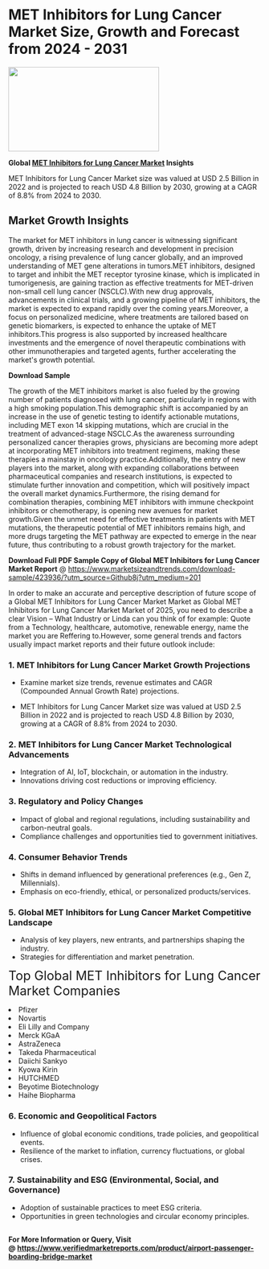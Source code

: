 <H1>MET Inhibitors for Lung Cancer Market Size, Growth and Forecast from 2024 - 2031</H1><img class="aligncenter size-medium wp-image-584254" src="https://thirdeyenews.in/wp-content/uploads/2024/09/Global-Market-Research-300x168.jpeg" alt="" width="300" height="168" /><p><strong>Global&nbsp;<a href="https://www.marketsizeandtrends.com/download-sample/423936/?utm_source=Github8j?utm_medium=201">MET Inhibitors for Lung Cancer Market</a> Insights</strong></p><p>MET Inhibitors for Lung Cancer Market size was valued at USD 2.5 Billion in 2022 and is projected to reach USD 4.8 Billion by 2030, growing at a CAGR of 8.8% from 2024 to 2030.</p><p><h2>Market Growth Insights</h2> <p>The market for MET inhibitors in lung cancer is witnessing significant growth, driven by increasing research and development in precision oncology, a rising prevalence of lung cancer globally, and an improved understanding of MET gene alterations in tumors.MET inhibitors, designed to target and inhibit the MET receptor tyrosine kinase, which is implicated in tumorigenesis, are gaining traction as effective treatments for MET-driven non-small cell lung cancer (NSCLC).With new drug approvals, advancements in clinical trials, and a growing pipeline of MET inhibitors, the market is expected to expand rapidly over the coming years.Moreover, a focus on personalized medicine, where treatments are tailored based on genetic biomarkers, is expected to enhance the uptake of MET inhibitors.This progress is also supported by increased healthcare investments and the emergence of novel therapeutic combinations with other immunotherapies and targeted agents, further accelerating the market's growth potential.</p> <p><strong>Download Sample</strong></p> <p>The growth of the MET inhibitors market is also fueled by the growing number of patients diagnosed with lung cancer, particularly in regions with a high smoking population.This demographic shift is accompanied by an increase in the use of genetic testing to identify actionable mutations, including MET exon 14 skipping mutations, which are crucial in the treatment of advanced-stage NSCLC.As the awareness surrounding personalized cancer therapies grows, physicians are becoming more adept at incorporating MET inhibitors into treatment regimens, making these therapies a mainstay in oncology practice.Additionally, the entry of new players into the market, along with expanding collaborations between pharmaceutical companies and research institutions, is expected to stimulate further innovation and competition, which will positively impact the overall market dynamics.Furthermore, the rising demand for combination therapies, combining MET inhibitors with immune checkpoint inhibitors or chemotherapy, is opening new avenues for market growth.Given the unmet need for effective treatments in patients with MET mutations, the therapeutic potential of MET inhibitors remains high, and more drugs targeting the MET pathway are expected to emerge in the near future, thus contributing to a robust growth trajectory for the market.<p><span class=""><strong>Download Full PDF Sample Copy of Global MET Inhibitors for Lung Cancer Market Report</strong> @ <a href="https://www.marketsizeandtrends.com/download-sample/423936/?utm_source=Github8j?utm_medium=201" target="_blank">https://www.marketsizeandtrends.com/download-sample/423936/?utm_source=Github8j?utm_medium=201</a></span></p><p>In order to make an accurate and perceptive description of future scope of a Global&nbsp;MET Inhibitors for Lung Cancer Market Market as Global&nbsp;MET Inhibitors for Lung Cancer Market Market of 2025, you need to describe a clear Vision &ndash; What Industry or Linda can you think of for example: Quote from a Technology, healthcare, automotive, renewable energy, name the market you are Reffering to.However, some general trends and factors usually impact market reports and their future outlook include:</p><h3>1.&nbsp;<strong>MET Inhibitors for Lung Cancer Market Growth Projections</strong></h3><ul><li>Examine market size trends, revenue estimates and CAGR (Compounded Annual Growth Rate) projections.</li><li><p>MET Inhibitors for Lung Cancer Market size was valued at USD 2.5 Billion in 2022 and is projected to reach USD 4.8 Billion by 2030, growing at a CAGR of 8.8% from 2024 to 2030.</p></li></ul><h3>2.&nbsp;<strong>MET Inhibitors for Lung Cancer Market Technological Advancements</strong></h3><ul><li>Integration of AI, IoT, blockchain, or automation in the industry.</li><li>Innovations driving cost reductions or improving efficiency.</li></ul><h3>3.&nbsp;<strong>Regulatory and Policy Changes</strong></h3><ul><li>Impact of global and regional regulations, including sustainability and carbon-neutral goals.</li><li>Compliance challenges and opportunities tied to government initiatives.</li></ul><h3>4.&nbsp;<strong>Consumer Behavior Trends</strong></h3><ul><li>Shifts in demand influenced by generational preferences (e.g., Gen Z, Millennials).</li><li>Emphasis on eco-friendly, ethical, or personalized products/services.</li></ul><h3>5.&nbsp;<strong>Global MET Inhibitors for Lung Cancer Market Competitive Landscape</strong></h3><ul><li>Analysis of key players, new entrants, and partnerships shaping the industry.</li><li>Strategies for differentiation and market penetration.</li></ul><p data-pm-slice="1 1 []"><span style="color: inherit; font-family: inherit; font-size: 25px;">Top Global MET Inhibitors for Lung Cancer Market Companies</span></p><div class="" data-test-id=""><p><li>Pfizer</li><li> Novartis</li><li> Eli Lilly and Company</li><li> Merck KGaA</li><li> AstraZeneca</li><li> Takeda Pharmaceutical</li><li> Daiichi Sankyo</li><li> Kyowa Kirin</li><li> HUTCHMED</li><li> Beyotime Biotechnology</li><li> Haihe Biopharma</li></p></div><h3>6.&nbsp;<strong>Economic and Geopolitical Factors</strong></h3><ul><li>Influence of global economic conditions, trade policies, and geopolitical events.</li><li>Resilience of the market to inflation, currency fluctuations, or global crises.</li></ul><h3>7.&nbsp;<strong>Sustainability and ESG (Environmental, Social, and Governance)</strong></h3><ul><li>Adoption of sustainable practices to meet ESG criteria.</li><li>Opportunities in green technologies and circular economy principles.</li></ul><h2><strong style="font-size: 14px;">For More Information or Query, Visit @&nbsp;</strong><a style="background-color: #ffffff; font-size: 14px;" href="https://www.marketsizeandtrends.com/report/met-inhibitors-for-lung-cancer-market/" target="_blank">https://www.verifiedmarketreports.com/product/airport-passenger-boarding-bridge-market</a></h2>